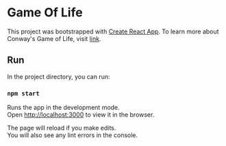 # Game Of Life

This project was bootstrapped with [Create React App](https://github.com/facebook/create-react-app).
To learn more about Conway's Game of Life, visit [link](https://en.wikipedia.org/wiki/Conway%27s_Game_of_Life).

## Run

In the project directory, you can run:

### `npm start`

Runs the app in the development mode.\
Open [http://localhost:3000](http://localhost:3000) to view it in the browser.

The page will reload if you make edits.\
You will also see any lint errors in the console.

